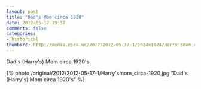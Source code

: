 ```yaml
---
layout: post
title: "Dad's Mom circa 1920"
date: 2012-05-17 19:37
comments: false
categories: 
- historical
thumbsrc: http://media.eick.us/2012/2012-05-17-1/1024x1024/Harry'smom_circa-1920.jpg
---
```

Dad's (Harry's) Mom circa 1920's



{% photo /original/2012/2012-05-17-1/Harry'smom_circa-1920.jpg "Dad's (Harry's) Mom circa 1920's" %}

